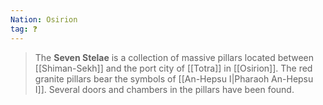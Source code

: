```yaml
---
Nation: Osirion
tag: ❓
---
```


> The **Seven Stelae** is a collection of massive pillars located between [[Shiman-Sekh]] and the port city of [[Totra]] in [[Osirion]]. The red granite pillars bear the symbols of [[An-Hepsu I|Pharaoh An-Hepsu I]]. Several doors and chambers in the pillars have been found.

